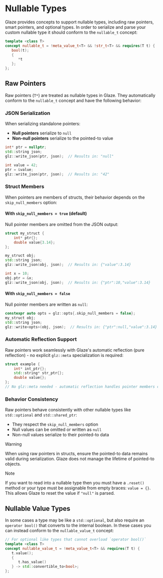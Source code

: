 # Nullable Types

Glaze provides concepts to support nullable types, including raw pointers, smart pointers, and optional types. In order to serialize and parse your custom nullable type it should conform to the `nullable_t` concept:

```c++
template <class T>
concept nullable_t = !meta_value_t<T> && !str_t<T> && requires(T t) {
   bool(t);
   {
      *t
   };
};
```

## Raw Pointers

Raw pointers (`T*`) are treated as nullable types in Glaze. They automatically conform to the `nullable_t` concept and have the following behavior:

### JSON Serialization

When serializing standalone pointers:
- **Null pointers** serialize to `null`
- **Non-null pointers** serialize to the pointed-to value

```c++
int* ptr = nullptr;
std::string json;
glz::write_json(ptr, json);  // Results in: "null"

int value = 42;
ptr = &value;
glz::write_json(ptr, json);  // Results in: "42"
```

### Struct Members

When pointers are members of structs, their behavior depends on the `skip_null_members` option:

#### With `skip_null_members = true` (default)

Null pointer members are omitted from the JSON output:

```c++
struct my_struct {
    int* ptr{};
    double value{3.14};
};

my_struct obj;
std::string json;
glz::write_json(obj, json);  // Results in: {"value":3.14}

int x = 10;
obj.ptr = &x;
glz::write_json(obj, json);  // Results in: {"ptr":10,"value":3.14}
```

#### With `skip_null_members = false`

Null pointer members are written as `null`:

```c++
constexpr auto opts = glz::opts{.skip_null_members = false};
my_struct obj;
std::string json;
glz::write<opts>(obj, json);  // Results in: {"ptr":null,"value":3.14}
```

### Automatic Reflection Support

Raw pointers work seamlessly with Glaze's automatic reflection (pure reflection) - no explicit `glz::meta` specialization is required:

```c++
struct example {
    int* int_ptr{};
    std::string* str_ptr{};
    double value{};
};
// No glz::meta needed - automatic reflection handles pointer members correctly
```

### Behavior Consistency

Raw pointers behave consistently with other nullable types like `std::optional` and `std::shared_ptr`:
- They respect the `skip_null_members` option
- Null values can be omitted or written as `null`
- Non-null values serialize to their pointed-to data

> [!WARNING]
>
> When using raw pointers in structs, ensure the pointed-to data remains valid during serialization. Glaze does not manage the lifetime of pointed-to objects.

> [!NOTE]
>
> If you want to read into a nullable type then you must have a `.reset()` method or your type must be assignable from empty braces: `value = {}`. This allows Glaze to reset the value if `"null"` is parsed.

## Nullable Value Types

In some cases a type may be like a `std::optional`, but also require an `operator bool()` that converts to the internal boolean. In these cases you can instead conform to the `nullable_value_t` concept:

```c++
// For optional like types that cannot overload `operator bool()`
template <class T>
concept nullable_value_t = !meta_value_t<T> && requires(T t) {
   t.value();
   {
      t.has_value()
   } -> std::convertible_to<bool>;
};
```
